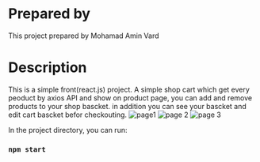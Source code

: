 # Prepared by

This project prepared by Mohamad Amin Vard

# Description
This is a simple front(react.js) project. A simple shop cart which get every peoduct by axios API and show on product page, you can add and remove products to your shop bascket.
in addition you can see your bascket and edit cart bascket befor checkouting.
![page1](https://user-images.githubusercontent.com/64617635/220469885-6aa86c22-255f-4ee1-b2ce-fb0fddc83629.png)
![page 2](https://user-images.githubusercontent.com/64617635/220469901-bdc20e3a-0333-43fe-99aa-0b199620fc8f.png)
![page 3](https://user-images.githubusercontent.com/64617635/220469913-c2e510a6-236a-426a-9c21-c82066c0af9c.png)

In the project directory, you can run:

### `npm start`

